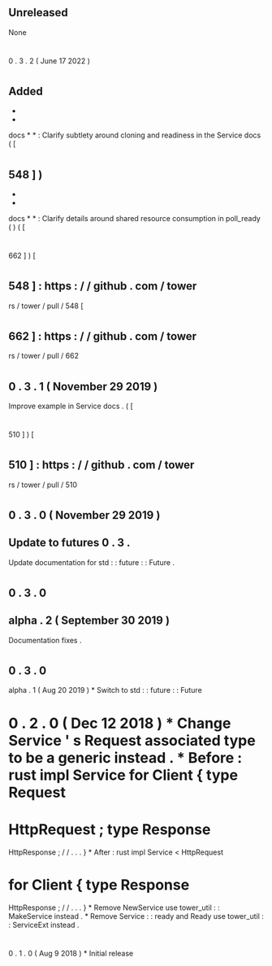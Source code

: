 #
Unreleased
-
None
#
0
.
3
.
2
(
June
17
2022
)
#
#
Added
-
*
*
docs
*
*
:
Clarify
subtlety
around
cloning
and
readiness
in
the
Service
docs
(
[
#
548
]
)
-
*
*
docs
*
*
:
Clarify
details
around
shared
resource
consumption
in
poll_ready
(
)
(
[
#
662
]
)
[
#
548
]
:
https
:
/
/
github
.
com
/
tower
-
rs
/
tower
/
pull
/
548
[
#
662
]
:
https
:
/
/
github
.
com
/
tower
-
rs
/
tower
/
pull
/
662
#
0
.
3
.
1
(
November
29
2019
)
-
Improve
example
in
Service
docs
.
(
[
#
510
]
)
[
#
510
]
:
https
:
/
/
github
.
com
/
tower
-
rs
/
tower
/
pull
/
510
#
0
.
3
.
0
(
November
29
2019
)
-
Update
to
futures
0
.
3
.
-
Update
documentation
for
std
:
:
future
:
:
Future
.
#
0
.
3
.
0
-
alpha
.
2
(
September
30
2019
)
-
Documentation
fixes
.
#
0
.
3
.
0
-
alpha
.
1
(
Aug
20
2019
)
*
Switch
to
std
:
:
future
:
:
Future
#
0
.
2
.
0
(
Dec
12
2018
)
*
Change
Service
'
s
Request
associated
type
to
be
a
generic
instead
.
*
Before
:
rust
impl
Service
for
Client
{
type
Request
=
HttpRequest
;
type
Response
=
HttpResponse
;
/
/
.
.
.
}
*
After
:
rust
impl
Service
<
HttpRequest
>
for
Client
{
type
Response
=
HttpResponse
;
/
/
.
.
.
}
*
Remove
NewService
use
tower_util
:
:
MakeService
instead
.
*
Remove
Service
:
:
ready
and
Ready
use
tower_util
:
:
ServiceExt
instead
.
#
0
.
1
.
0
(
Aug
9
2018
)
*
Initial
release
